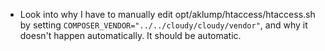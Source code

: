 - Look into why I have to manually edit opt/aklump/htaccess/htaccess.sh by setting `COMPOSER_VENDOR="../../cloudy/cloudy/vendor"`, and why it doesn't happen automatically.  It should be automatic.
